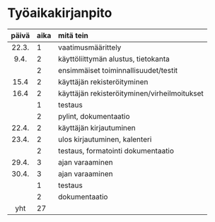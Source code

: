 # Työaikakirjanpito

| päivä | aika | mitä tein  |
| :----:|:-----| :-----|
| 22.3. | 1    | vaatimusmäärittely |
| 9.4.  | 2    | käyttöliittymän alustus, tietokanta |
|       | 2    | ensimmäiset toiminnallisuudet/testit |
| 15.4  | 2    | käyttäjän rekisteröityminen |
| 16.4  | 2    | käyttäjän rekisteröityminen/virheilmoitukset |
|       | 1    | testaus |
|       | 2    | pylint, dokumentaatio |
| 22.4. | 2    | käyttäjän kirjautuminen |
| 23.4. | 2    | ulos kirjautuminen, kalenteri |
|       | 2    | testaus, formatointi dokumentaatio |
| 29.4. | 3    | ajan varaaminen |
| 30.4. | 3    | ajan varaaminen |
|       | 1    | testaus |
|       | 2    | dokumentaatio |
| yht   | 27   | | 